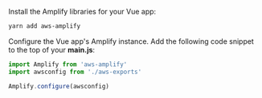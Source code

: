
Install the Amplify libraries for your Vue app:
```bash
yarn add aws-amplify
```

Configure the Vue app's Amplify instance. Add the following code snippet to the top of your **main.js**:
```js
import Amplify from 'aws-amplify'
import awsconfig from './aws-exports'

Amplify.configure(awsconfig)
```